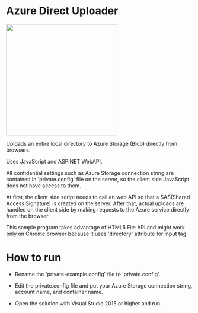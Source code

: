 ﻿# Azure Direct Uploader

<img src="https://raw.github.com/wiki/mikehibm/AzureDirectUploader/images/AzureDirectUploader.png" width="300">

Uploads an entire local directory to Azure Storage (Blob) directly from browsers.

Uses JavaScript and ASP.NET WebAPI.

All confidential settings such as Azure Storage connection string are contained in 'private.config' file on the server, so the client side JavaScript does not have access to them.

At first, the client side script needs to call an web API so that a SAS(Shared Access Signature) is created on the server. After that, actual uploads are handled on the client side by making requests to the Azure service directly from the browser.

This sample program takes advantage of HTML5 File API and might work only on Chrome browser because it uses 'directory' attribute for input tag.

# How to run

- Rename the 'private-example.config' file to 'private.config'.

- Edit the private.config file and put your Azure Storage connection string, account name, and container name. 

- Open the solution with Visual Studio 2015 or higher and run.
